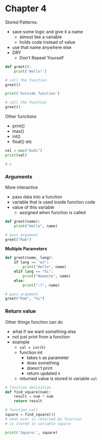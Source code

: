 # Chapter 4
Stored Patterns:
- save some logic and give it a name
    - almost like a variable
    - holds code instead of value
- use that name anywhere else
- DRY
    - Don't Repeat Yourself


```python
def greet():
    print('Hello!')

# call the function
greet()

print('Outside function')

# call the function
greet()
```

Other functions
- print()
- max()
- int()
- float()
etc

```python
val = max("Audi")
print(val)

# u
```

### Arguments
More interactive
- pass data into a function
- variable that is used inside function code
- value of this variable
    - assigned when function is called

```python
def greet(name):
    print("Hello", name)

# pass argument
greet("Ram")
```

**Multiple Parameters**
```python
def greet(name, lang):
    if lang == "en":
        print("Hello", name)
    elif lang == "hi":
        print("Namaste", name)
    else:
        print(":)", name)

# pass argument
greet("Ram", "hi")
```

### Return value
Other things function can do
- what if we want something else
- not just print from a function
- example
    - `val = int(h)`
    - function int 
        - takes `h` as parameter
        - does something
        - doesn't print
        - return updated `h`
    - returned value is stored in variable `val`


```python
# function definition
def find_square(num):
    result = num * num
    return result

# function call
square = find_square(3)
# what ever is returned by function
# is stored in variable square

print('Square:', square)

```
